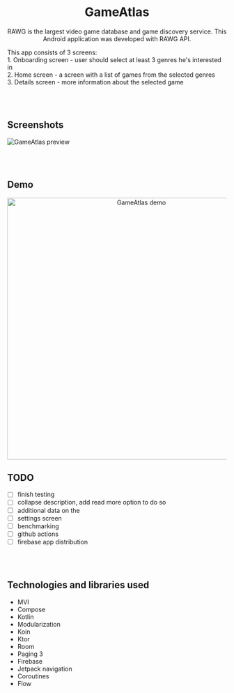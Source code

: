 <h1 align="center">GameAtlas</h1>

<p align="center">RAWG is the largest video game database and game discovery service. This Android application was developed with RAWG API.</p>
<p>
This app consists of 3 screens: 
  <br>1. Onboarding screen - user should select at least 3 genres he's interested in
 <br> 2. Home screen - a screen with a list of games from the selected genres
 <br> 3. Details screen - more information about the selected game
</p>

<br><br/>
## Screenshots
<img src="readme/screenshots/preview2.png" alt="GameAtlas preview" />

<br><br/>
## Demo
<p align="center">
<img height="600" src="readme/screenshots/demo.gif" alt="GameAtlas demo" />
</p>

## TODO
- [ ] finish testing
- [ ] collapse description, add read more option to do so
- [ ] additional data on the 
- [ ] settings screen
- [ ] benchmarking
- [ ] github actions
- [ ] firebase app distribution

<br><br/>
## Technologies and libraries used
- MVI
- Compose
- Kotlin
- Modularization
- Koin
- Ktor
- Room
- Paging 3
- Firebase
- Jetpack navigation
- Coroutines
- Flow


